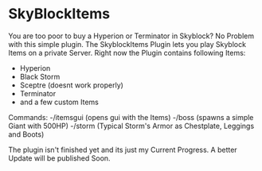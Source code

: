 # SkyBlockItems
You are too poor to buy a Hyperion or Terminator in Skyblock? No Problem with this simple plugin. The SkyblockItems Plugin lets you play Skyblock Items on a private Server.
Right now the Plugin contains following Items:
- Hyperion 
- Black Storm
- Sceptre (doesnt work properly)
- Terminator
- and a few custom Items

Commands:
-/itemsgui (opens gui with the Items)
-/boss (spawns a simple Giant with 500HP)
-/storm (Typical Storm's Armor as Chestplate, Leggings and Boots)

The plugin isn't finished yet and its just my Current Progress. A better Update will be published Soon.

